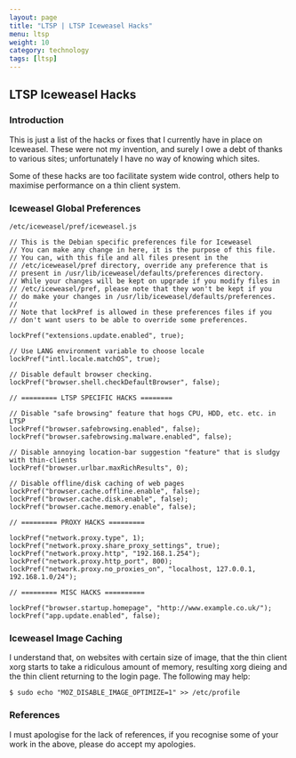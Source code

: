 ```yaml
---
layout: page
title: "LTSP | LTSP Iceweasel Hacks"
menu: ltsp
weight: 10
category: technology
tags: [ltsp]
---
```


## LTSP Iceweasel Hacks

### Introduction

This is just a list of the hacks or fixes that I currently have in place on Iceweasel.  These were not my invention, and surely I owe a debt of thanks to various sites; unfortunately I have no way of knowing which sites.

Some of these hacks are too facilitate system wide control, others help to maximise performance on a thin client system.

### Iceweasel Global Preferences

    /etc/iceweasel/pref/iceweasel.js

    // This is the Debian specific preferences file for Iceweasel
    // You can make any change in here, it is the purpose of this file.
    // You can, with this file and all files present in the
    // /etc/iceweasel/pref directory, override any preference that is
    // present in /usr/lib/iceweasel/defaults/preferences directory.
    // While your changes will be kept on upgrade if you modify files in
    // /etc/iceweasel/pref, please note that they won't be kept if you
    // do make your changes in /usr/lib/iceweasel/defaults/preferences.
    //
    // Note that lockPref is allowed in these preferences files if you
    // don't want users to be able to override some preferences.

    lockPref("extensions.update.enabled", true);

    // Use LANG environment variable to choose locale
    lockPref("intl.locale.matchOS", true);

    // Disable default browser checking.
    lockPref("browser.shell.checkDefaultBrowser", false);

    // ========= LTSP SPECIFIC HACKS ========

    // Disable "safe browsing" feature that hogs CPU, HDD, etc. etc. in LTSP
    lockPref("browser.safebrowsing.enabled", false);
    lockPref("browser.safebrowsing.malware.enabled", false);

    // Disable annoying location-bar suggestion "feature" that is sludgy with thin-clients
    lockPref("browser.urlbar.maxRichResults", 0);

    // Disable offline/disk caching of web pages
    lockPref("browser.cache.offline.enable", false);
    lockPref("browser.cache.disk.enable", false);
    lockPref("browser.cache.memory.enable", false);

    // ========= PROXY HACKS =========

    lockPref("network.proxy.type", 1);
    lockPref("network.proxy.share_proxy_settings", true);
    lockPref("network.proxy.http", "192.168.1.254");
    lockPref("network.proxy.http_port", 800);
    lockPref("network.proxy.no_proxies_on", "localhost, 127.0.0.1, 192.168.1.0/24");

    // ========= MISC HACKS ==========

    lockPref("browser.startup.homepage", "http://www.example.co.uk/");
    lockPref("app.update.enabled", false);


### Iceweasel Image Caching

I understand that, on websites with certain size of image, that the thin client xorg starts to take a ridiculous amount of memory, resulting xorg dieing and the thin client returning to the login page.  The following may help:

    $ sudo echo "MOZ_DISABLE_IMAGE_OPTIMIZE=1" >> /etc/profile

### References

I must apologise for the lack of references, if you recognise some of your work in the above, please do accept my apologies.

